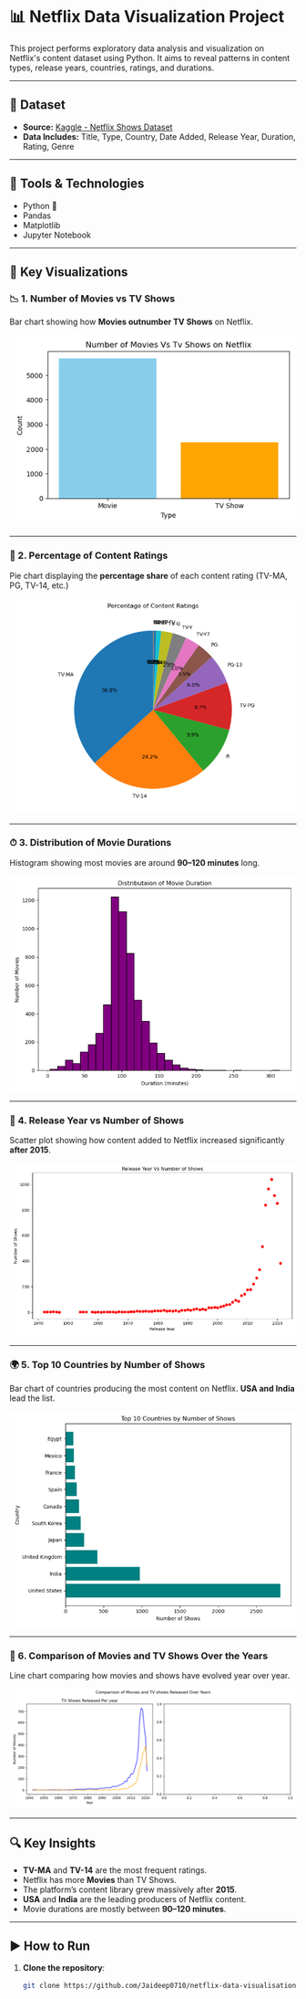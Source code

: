 # 📊 Netflix Data Visualization Project

This project performs exploratory data analysis and visualization on Netflix's content dataset using Python. It aims to reveal patterns in content types, release years, countries, ratings, and durations.

---

## 📁 Dataset

- **Source:** [Kaggle - Netflix Shows Dataset](https://www.kaggle.com/datasets/shivamb/netflix-shows)
- **Data Includes:** Title, Type, Country, Date Added, Release Year, Duration, Rating, Genre

---

## 🧰 Tools & Technologies

- Python 🐍
- Pandas
- Matplotlib
- Jupyter Notebook

---

## 📌 Key Visualizations

### 📉 1. Number of Movies vs TV Shows
Bar chart showing how **Movies outnumber TV Shows** on Netflix.

![Movies vs TV Shows](Moives_vs_tvshows.png)

---

### 🧁 2. Percentage of Content Ratings
Pie chart displaying the **percentage share** of each content rating (TV-MA, PG, TV-14, etc.)

![Content Ratings Pie Chart](content_Ratings_pie.png)

---

### ⏱ 3. Distribution of Movie Durations
Histogram showing most movies are around **90–120 minutes** long.

![Movie Duration Histogram](movie_duration_histogram.png)

---

### 📆 4. Release Year vs Number of Shows
Scatter plot showing how content added to Netflix increased significantly **after 2015**.

![Release Year Scatter](release_year_Scatter.png)

---

### 🌍 5. Top 10 Countries by Number of Shows
Bar chart of countries producing the most content on Netflix. **USA and India** lead the list.

![Top 10 Countries](Top10_countries.png)

---

### 🔄 6. Comparison of Movies and TV Shows Over the Years
Line chart comparing how movies and shows have evolved year over year.

![Comparison Over Time](movies_tv_shows_comparison.png)

---

## 🔍 Key Insights

- **TV-MA** and **TV-14** are the most frequent ratings.
- Netflix has more **Movies** than TV Shows.
- The platform’s content library grew massively after **2015**.
- **USA** and **India** are the leading producers of Netflix content.
- Movie durations are mostly between **90–120 minutes**.

---

## ▶️ How to Run

1. **Clone the repository**:
   ```bash
   git clone https://github.com/Jaideep0710/netflix-data-visualisation.git
